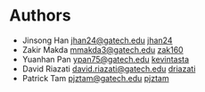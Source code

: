 # Authors

- Jinsong Han <jhan24@gatech.edu> [jhan24](https://github.com/jhan24)
- Zakir Makda <mmakda3@gatech.edu> [zak160](https://github.com/zak160)
- Yuanhan Pan <ypan75@gatech.edu> [kevintasta](https://github.com/kevintasta)
- David Riazati <david.riazati@gatech.edu> [driazati](https://github.com/driazati)
- Patrick Tam <pjztam@gatech.edu> [pjztam](https://github.com/pjztam)